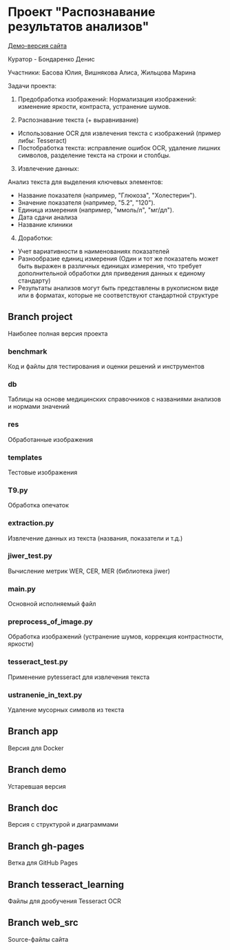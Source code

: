 # Проект "Распознавание результатов анализов"

[Демо-версия сайта](https://visha1308.github.io/ML-project-23931/)

Куратор - Бондаренко Денис

Участники: Басова Юлия, Вишнякова Алиса, Жильцова Марина

Задачи проекта:

1. Предобработка изображений: Нормализация изображений: изменение яркости, контраста,
устранение шумов.

2. Распознавание текста (+ выравнивание)
- Использование OCR для извлечения текста с изображений (пример либы: Tesseract)
- Постобработка текста: исправление ошибок OCR, удаление лишних символов, разделение текста
на строки и столбцы.

3. Извлечение данных:

Анализ текста для выделения ключевых элементов:
- Название показателя (например, "Глюкоза", "Холестерин").
- Значение показателя (например, "5.2", "120").
- Единица измерения (например, "ммоль/л", "мг/дл").
- Дата сдачи анализа
- Название клиники

4. Доработки:
- Учет вариативности в наименованиях показателей
- Разнообразие единиц измерения (Один и тот же показатель может быть выражен в различных
единицах измерения, что требует дополнительной обработки для приведения данных к единому
стандарту)
- Результаты анализов могут быть представлены в рукописном виде или в форматах, которые не
соответствуют стандартной структуре

## Branch project
Наиболее полная версия проекта

### benchmark
Код и файлы для тестирования и оценки решений и инструментов
### db
Таблицы на основе медицинских справочников с названиями анализов и нормами значений
### res
Обработанные изображения
### templates
Тестовые изображения
### T9.py
Обработка опечаток
### extraction.py
Извлечение данных из текста (названия, показатели и т.д.)
### jiwer_test.py
Вычисление метрик WER, CER, MER (библиотека jiwer)
### main.py
Основной исполняемый файл
### preprocess_of_image.py
Обработка изображений (устранение шумов, коррекция контрастности, яркости)
### tesseract_test.py
Применение pytesseract для извлечения текста
### ustranenie_in_text.py
Удаление мусорных символв из текста

## Branch app
Версия для Docker

## Branch demo
Устаревшая версия

## Branch doc
Версия с структурой и диаграммами

## Branch gh-pages
Ветка для GitHub Pages

## Branch tesseract_learning
Файлы для дообучения Tesseract OCR

## Branch web_src
Source-файлы сайта
